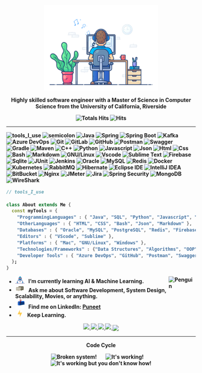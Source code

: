 <div align="center" width="50">

<img src="https://github.com/puneetsinghania/puneetsinghania/blob/main/images/dev-working_rounded.gif?raw=true" href="https://github.com/puneetsinghania" alt="Puneet"  width="60%"/><br> 
  
<p><strong>Highly skilled software engineer with a Master of Science in Computer Science from the University of California, Riverside

<br>


![Totals Hits](https://komarev.com/ghpvc/?username=puneetsinghania&style=flat&color=orange&label=PROFILE+VIEWS)
![Hits](https://hits.seeyoufarm.com/api/count/incr/badge.svg?url=https%3A%2F%2Fgithub.com%2Fpuneetsinghania&count_bg=%2379C83D&title_bg=%23555555&icon=mediafire.svg&icon_color=%23E7E7E7&title=HITS&edge_flat=false)
<br>
</div>

<hr></hr>

![tools_I_use](https://img.shields.io/badge/-%F0%9F%9A%80%20Tools%20I%20use-orange)
![semicolon](https://img.shields.io/badge/-%3A-orange)
![Java](https://img.shields.io/badge/Java-ED8B00?style=for-the-badge&logo=openjdk&logoColor=white)
![Spring](https://img.shields.io/badge/Spring-6DB33F?style=for-the-badge&logo=spring&logoColor=white)
![Spring Boot](https://img.shields.io/badge/Spring%20Boot-6DB33F.svg?style=for-the-badge&logo=Spring-Boot&logoColor=white)
![Kafka](https://img.shields.io/badge/Apache%20Kafka-231F20.svg?style=for-the-badge&logo=Apache-Kafka&logoColor=white)
![Azure DevOps](https://img.shields.io/badge/azure-%230072C6.svg?style=for-the-badge&logo=azure-devops&logoColor=white)
![Git](https://img.shields.io/badge/Git-F05032.svg?style=for-the-badge&logo=Git&logoColor=white)
![GitLab](https://img.shields.io/badge/GitLab-FC6D26.svg?style=for-the-badge&logo=GitLab&logoColor=white)
![GitHub](https://img.shields.io/badge/GitHub-100000?style=for-the-badge&logo=github&logoColor=white)
![Postman](https://img.shields.io/badge/Postman-FF6C37.svg?style=for-the-badge&logo=Postman&logoColor=white)
![Swagger](https://img.shields.io/badge/Swagger-85EA2D.svg?style=for-the-badge&logo=Swagger&logoColor=black)
![Gradle](https://img.shields.io/badge/Gradle-02303A.svg?style=for-the-badge&logo=Gradle&logoColor=white)
![Maven](https://img.shields.io/badge/Apache%20Maven-C71A36.svg?style=for-the-badge&logo=Apache-Maven&logoColor=white)
![C++](https://img.shields.io/badge/C%2B%2B-00599C?style=flat&logo=c%2B%2B&logoColor=white)
![Python](https://img.shields.io/badge/Python-FFD43B?style=flat&logo=python&logoColor=darkgreen)
![Javascript](https://img.shields.io/badge/JavaScript-323330?style=flat&logo=javascript&logoColor=F7DF1E)
![Json](https://img.shields.io/badge/json-5E5C5C?style=flat&logo=json&logoColor=white)
![Html](https://img.shields.io/badge/HTML5-E34F26?style=flat&logo=html5&logoColor=white)
![Css](https://img.shields.io/badge/CSS3-1572B6?style=flat&logo=css3&logoColor=white)
![Bash](https://img.shields.io/badge/GNU%20Bash-4EAA25?style=flat&logo=GNU%20Bash&logoColor=white)
![Markdown](https://img.shields.io/badge/Markdown-000000?style=flat&logo=markdown&logoColor=white)
![GNU/Linux](https://img.shields.io/badge/Linux-FCC624?style=flat&logo=linux&logoColor=black)
![Vscode](https://img.shields.io/badge/Visual_Studio_Code-0078D4?style=flat&logo=visual%20studio%20code&logoColor=white)
![Sublime Text](https://img.shields.io/badge/sublime_text-%23575757.svg?&style=flat&logo=sublime-text&logoColor=important)
![Firebase](https://img.shields.io/badge/firebase-ffca28?style=flat&logo=firebase&logoColor=black)
![Sqlite](https://img.shields.io/badge/SQLite-07405E?style=flat&logo=sqlite&logoColor=white)
![JUnit](https://img.shields.io/badge/JUnit5-25A162.svg?style=for-the-badge&logo=JUnit5&logoColor=white)
![Jenkins](https://img.shields.io/badge/Jenkins-D24939.svg?style=for-the-badge&logo=Jenkins&logoColor=white)
![Oracle](https://img.shields.io/badge/Oracle-F80000.svg?style=for-the-badge&logo=Oracle&logoColor=white)
![MySQL](https://img.shields.io/badge/MySQL-4479A1.svg?style=for-the-badge&logo=MySQL&logoColor=white)
![Redis](https://img.shields.io/badge/Redis-DC382D.svg?style=for-the-badge&logo=Redis&logoColor=white)
![Docker](https://img.shields.io/badge/Docker-2496ED.svg?style=for-the-badge&logo=Docker&logoColor=white)
![Kubernetes](https://img.shields.io/badge/Kubernetes-326CE5.svg?style=for-the-badge&logo=Kubernetes&logoColor=white)
![RabbitMQ](https://img.shields.io/badge/RabbitMQ-FF6600.svg?style=for-the-badge&logo=RabbitMQ&logoColor=white)
![Hibernate](https://img.shields.io/badge/Hibernate-59666C.svg?style=for-the-badge&logo=Hibernate&logoColor=white)
![Eclipse IDE](https://img.shields.io/badge/Eclipse%20IDE-2C2255.svg?style=for-the-badge&logo=Eclipse-IDE&logoColor=white)
![IntelliJ IDEA](https://img.shields.io/badge/IntelliJ%20IDEA-000000.svg?style=for-the-badge&logo=IntelliJ-IDEA&logoColor=white)
![BitBucket](https://img.shields.io/badge/Bitbucket-0052CC.svg?style=for-the-badge&logo=Bitbucket&logoColor=white)
![Nginx](https://img.shields.io/badge/NGINX-009639.svg?style=for-the-badge&logo=NGINX&logoColor=white)
![JMeter](https://img.shields.io/badge/Apache%20JMeter-D22128.svg?style=for-the-badge&logo=Apache-JMeter&logoColor=white)
![Jira](https://img.shields.io/badge/Jira-0052CC.svg?style=for-the-badge&logo=Jira&logoColor=white)
![Spring Security](https://img.shields.io/badge/Spring%20Security-6DB33F.svg?style=for-the-badge&logo=Spring-Security&logoColor=white)
![MongoDB](https://img.shields.io/badge/MongoDB-47A248.svg?style=for-the-badge&logo=MongoDB&logoColor=white)
![WireShark](https://img.shields.io/badge/Wireshark-1679A7.svg?style=for-the-badge&logo=Wireshark&logoColor=white)

```dart
// tools_I_use

class About extends Me { 
  const myTools = {  
    "ProgrammingLanguages" : { "Java", "SQL", "Python", "Javascript", "C++" },
    "OtherLanguages" : { "HTML", "CSS", "Bash", "Json", "Markdown" },
    "Databases" : { "Oracle", "MySQL", "PostgreSQL", "Redis", "Firebase", "Sqlite" },
    "Editors" : { "VScode", "Sublime" },
    "Platforms" : { "Mac", "GNU/Linux", "Windows" },
    "Technologies/Frameworks" : {"Data Structures", "Algorithms", "OOP", "REST", "Spring Boot", "Kafka", "Microservices", "Git", "Gradle", "Maven", "JPA", "JUnit", "TestNG", "Linux", "Jenkins", "Drupal", "ArcGIS", "ArcGIS Storymaps", "MailChimp"},
    "Developer Tools" : { "Azure DevOps", "GitHub", "Postman", "Swagger", "MySql Workbench", "Visual Studio Code", "IntelliJ", "Eclipse"}
  };
}
```

-  <img alt="GIF" src="https://github.com/puneetsinghania/puneetsinghania/blob/main/images/Developer.gif" width="25" /> &nbsp; I’m currently learning **AI & Machine Learning**. <img align="right" src="https://raw.githubusercontent.com/Tarikul-Islam-Anik/Animated-Fluent-Emojis/master/Emojis/Animals/Penguin.png" alt="Penguin" width="15%" /><br>
- <img src="https://github.com/puneetsinghania/puneetsinghania/blob/main/images/message.gif?raw=true" width="25" />&nbsp;&nbsp; Ask me about **Software Development, System Design, Scalability, Movies, or anything**. <br>
- <img src="https://github.com/puneetsinghania/puneetsinghania/blob/main/images/letterbox.gif?raw=true" width="25" /> &nbsp; Find me on LinkedIn: **[Puneet](https://www.linkedin.com/in/puneet-singhania)**<br>
- &nbsp;&nbsp;<img src="https://github.com/puneetsinghania/puneetsinghania/blob/main/images/lightning.gif?raw=true" width="12" />&nbsp;&nbsp;&nbsp;&nbsp;Keep Learning.<br>

<div align="center" >
<a  href="https://github.com/puneetsinghania">

<img src="http://github-profile-summary-cards.vercel.app/api/cards/stats?username=puneetsinghania&theme=chartreuse_dark" width="32.5%">
<img src="http://github-profile-summary-cards.vercel.app/api/cards/repos-per-language?username=puneetsinghania&theme=chartreuse_dark" width="32.5%">
<img src="http://github-profile-summary-cards.vercel.app/api/cards/most-commit-language?username=puneetsinghania&theme=chartreuse_dark" width="32.5%">
<img src="http://github-profile-summary-cards.vercel.app/api/cards/productive-time?username=puneetsinghania&theme=chartreuse_dark&utcOffset=8" width="32.5%">
<img align="center" src="http://github-profile-summary-cards.vercel.app/api/cards/profile-details?username=puneetsinghania&theme=chartreuse_dark" >

</a>
  
<hr></hr>

**Code Cycle**<br>

<img src="https://raw.githubusercontent.com/Tarikul-Islam-Anik/Animated-Fluent-Emojis/master/Emojis/Smilies/Face%20with%20Spiral%20Eyes.png" width="10%" alt="Broken system!"/>
&nbsp;&nbsp;&nbsp;&nbsp;&nbsp;
<img src="https://raw.githubusercontent.com/Tarikul-Islam-Anik/Animated-Fluent-Emojis/master/Emojis/Smilies/Relieved%20Face.png" width="10%" alt="It's working!"/>
&nbsp;&nbsp;&nbsp;&nbsp;&nbsp;
<img src="https://raw.githubusercontent.com/Tarikul-Islam-Anik/Animated-Fluent-Emojis/master/Emojis/Smilies/Astonished%20Face.png" width="10%" alt="It's working but you don't know how!"/><br>


<!--img src="https://github.com/puneetsinghania/puneetsinghania/blob/main/images/this_page_is.gif?raw=true"  width="40%"/-->

</div>

